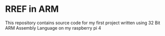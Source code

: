 # RREF in ARM
This repository contains source code for my first project written using 32 Bit ARM Assembly Language on my raspberry pi 4
